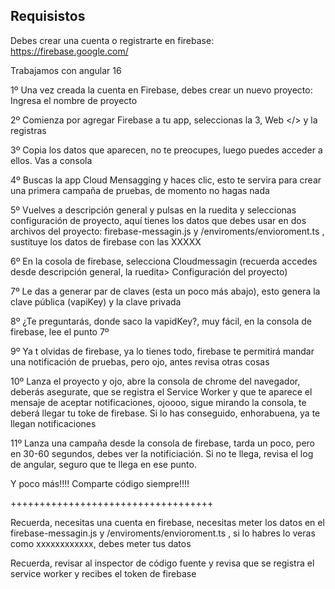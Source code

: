 

## Requisistos

Debes crear una cuenta o registrarte en firebase: https://firebase.google.com/

Trabajamos con angular 16

1º Una vez creada la cuenta en Firebase, debes crear un nuevo proyecto: Ingresa el nombre de proyecto

2º Comienza por agregar Firebase a tu app, seleccionas la 3, Web </> y la registras

3º Copia los datos que aparecen, no te preocupes, luego puedes acceder a ellos. Vas a consola

4º Buscas la app Cloud Mensagging y haces clic, esto te servira para crear una primera campaña de pruebas, de momento no hagas nada

5º Vuelves a descripción general y pulsas en la ruedita y seleccionas configuración de proyecto, aquí tienes los datos que debes usar en dos archivos del proyecto: firebase-messagin.js y /enviroments/envioroment.ts , sustituye los datos de firebase con las XXXXX


6º En la cosola de firebase, selecciona Cloudmessagin (recuerda accedes desde descripción general, la ruedita> Configuración del proyecto)

7º Le das a generar par de claves (esta un poco más abajo), esto genera la clave pública (vapiKey) y la clave privada

8º ¿Te preguntarás, donde saco la vapidKey?, muy fácil, en la consola de firebase, lee el punto 7º

9º Ya t olvidas de firebase, ya lo tienes todo, firebase te permitirá mandar una notificación de pruebas, pero ojo, antes revisa otras cosas

10º Lanza el proyecto y ojo, abre la consola de chrome del navegador, deberás asegurate, que se registra el Service Worker y que te aparece el mensaje de aceptar notificaciones, ojoooo, sigue mirando la consola, te deberá llegar tu toke de firebase. Si lo has conseguido, enhorabuena, ya te llegan notificaciones

11º Lanza una campaña desde la consola de firebase, tarda un poco, pero en 30-60 segundos, debes ver la notificiación. Si no te llega, revisa el log de angular, seguro que te llega en ese punto.

Y poco más!!!! Comparte código siempre!!!!



+++++++++++++++++++++++++++++++++++

Recuerda, necesitas una cuenta en firebase, necesitas meter los datos en el firebase-messagin.js y /enviroments/envioroment.ts , si lo habres lo veras como xxxxxxxxxxxx, debes meter tus datos

Recuerda, revisar al inspector de código fuente y revisa que se registra el service worker y recibes el token de firebase


